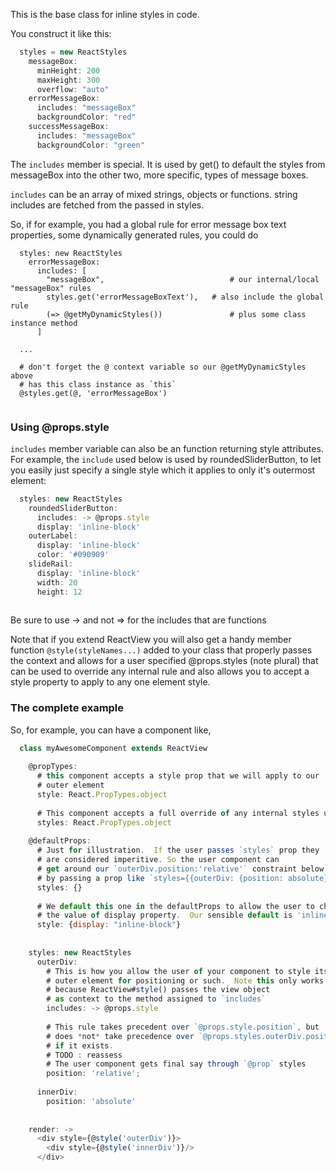 This is the base class for inline styles in code.  

You construct it like this:
```javascript  
  styles = new ReactStyles 
    messageBox: 
      minHeight: 200
      maxHeight: 300
      overflow: "auto"
    errorMessageBox:
      includes: "messageBox"
      backgroundColor: "red"
    successMessageBox:
      includes: "messageBox"
      backgroundColor: "green"
```  
The `includes` member is special.  It is used by get() to default the styles 
from messageBox into the other two, more specific, types of message boxes.

`includes` can be an array of mixed strings, objects or functions. string 
includes are fetched from the passed in styles.  

So, if for example, you had a global rule for error message box text properties, 
some dynamically generated rules, you could do
```
  styles: new ReactStyles
    errorMessageBox:
      includes: [
        "messageBox",                            # our internal/local "messageBox" rules
        styles.get('errorMessageBoxText'),   # also include the global rule
        (=> @getMyDynamicStyles())               # plus some class instance method
      ]
  
  ...
  
  # don't forget the @ context variable so our @getMyDynamicStyles above
  # has this class instance as `this`
  @styles.get(@, 'errorMessageBox')
    
```


### Using @props.style

`includes` member variable can also be an function returning style attributes.  
For example, the `include` used below is used by roundedSliderButton, to 
let you easily just specify a single style which it applies to only it's
outermost element:
```javascript
  styles: new ReactStyles
    roundedSliderButton:
      includes: -> @props.style 
      display: 'inline-block'
    outerLabel: 
      display: 'inline-block'
      color: '#090909'
    slideRail:
      display: 'inline-block'
      width: 20
      height: 12
  
```
Be sure to use -> and not => for the includes that are functions


Note that if you extend ReactView you will also get a handy 
member function `@style(styleNames...)` added to your class that properly 
passes the context and allows for a user specified @props.styles (note plural) 
that can be used to override any internal rule and also allows you to 
accept a style property to apply to any one element style.   


### The complete example

So, for example, you can have a component like,
```javascript
  class myAwesomeComponent extends ReactView
    
    @propTypes:
      # this component accepts a style prop that we will apply to our 
      # outer element
      style: React.PropTypes.object
      
      # This component accepts a full override of any internal styles used
      styles: React.PropTypes.object
    
    @defaultProps:
      # Just for illustration.  If the user passes `styles` prop they 
      # are considered imperitive. So the user component can
      # get around our `outerDiv.position:'relative'` constraint below
      # by passing a prop like `styles={{outerDiv: {position: absolute}}}` 
      styles: {}
      
      # We default this one in the defaultProps to allow the user to change
      # the value of display property.  Our sensible default is 'inline-block'
      style: {display: "inline-block"}
      
      
    styles: new ReactStyles
      outerDiv:
        # This is how you allow the user of your component to style its 
        # outer element for positioning or such.  Note this only works 
        # because ReactView#style() passes the view object
        # as context to the method assigned to `includes` 
        includes: -> @props.style
      
        # This rule takes precedent over `@props.style.position`, but 
        # does *not* take precedence over `@props.styles.outerDiv.position` 
        # if it exists.
        # TODO : reassess
        # The user component gets final say through `@prop` styles 
        position: 'relative';
      
      innerDiv:
        position: 'absolute'
    
    
    render: ->
      <div style={@style('outerDiv')}>
        <div style={@style('innerDiv')}/>
      </div>
```  
